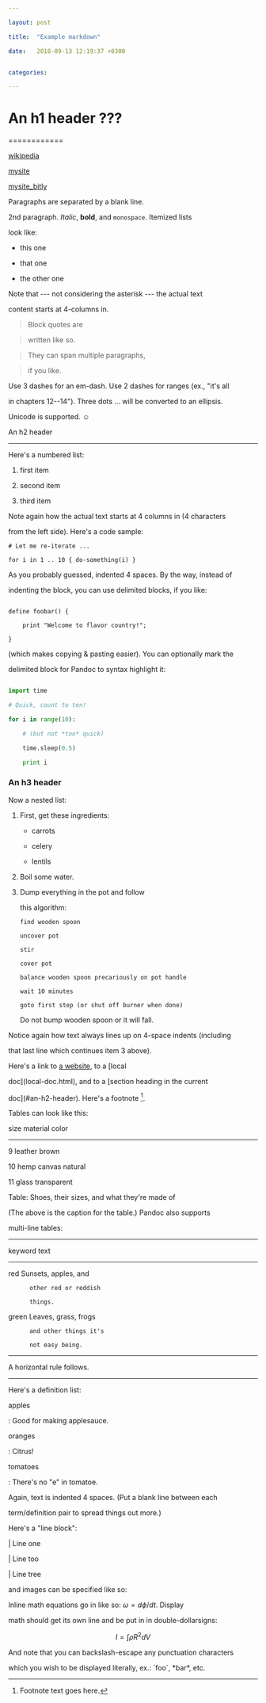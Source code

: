 ```yaml
---

layout: post

title:  "Example markdown"

date:   2018-09-13 12:19:37 +0300


categories: 

---
```


# An h1 header ???

============

[wikipedia](http://bit.do/exh6L)

[mysite](http://bit.do/mlgr)

[mysite_bitly](http://bit.ly/2zn6NN5)

Paragraphs are separated by a blank line.

2nd paragraph. *Italic*, **bold**, and `monospace`. Itemized lists

look like:

  * this one

  * that one

  * the other one

Note that --- not considering the asterisk --- the actual text

content starts at 4-columns in.

> Block quotes are

> written like so.

>

> They can span multiple paragraphs,

> if you like.

Use 3 dashes for an em-dash. Use 2 dashes for ranges (ex., "it's all

in chapters 12--14"). Three dots ... will be converted to an ellipsis.

Unicode is supported. ☺

An h2 header

------------

Here's a numbered list:

 1. first item

 2. second item

 3. third item

Note again how the actual text starts at 4 columns in (4 characters

from the left side). Here's a code sample:

    # Let me re-iterate ...
    
    for i in 1 .. 10 { do-something(i) }

As you probably guessed, indented 4 spaces. By the way, instead of

indenting the block, you can use delimited blocks, if you like:

~~~

define foobar() {

    print "Welcome to flavor country!";

}

~~~

(which makes copying & pasting easier). You can optionally mark the

delimited block for Pandoc to syntax highlight it:

~~~python

import time

# Quick, count to ten!

for i in range(10):

    # (but not *too* quick)

    time.sleep(0.5)

    print i

~~~

### An h3 header ###

Now a nested list:

 1. First, get these ingredients:

      * carrots

      * celery

      * lentils

 2. Boil some water.

 3. Dump everything in the pot and follow

    this algorithm:

        find wooden spoon
    
        uncover pot
    
        stir
    
        cover pot
    
        balance wooden spoon precariously on pot handle
    
        wait 10 minutes
    
        goto first step (or shut off burner when done)

    Do not bump wooden spoon or it will fall.

Notice again how text always lines up on 4-space indents (including

that last line which continues item 3 above).

Here's a link to [a website](http://foo.bar), to a [local

doc](local-doc.html), and to a [section heading in the current

doc](#an-h2-header). Here's a footnote [^1].

[^1]: Footnote text goes here.

Tables can look like this:

size  material      color

----  ------------  ------------

9     leather       brown

10    hemp canvas   natural

11    glass         transparent

Table: Shoes, their sizes, and what they're made of

(The above is the caption for the table.) Pandoc also supports

multi-line tables:

--------  -----------------------

keyword   text

--------  -----------------------

red       Sunsets, apples, and

          other red or reddish
    
          things.

green     Leaves, grass, frogs

          and other things it's
    
          not easy being.

--------  -----------------------

A horizontal rule follows.

***

Here's a definition list:

apples

  : Good for making applesauce.

oranges

  : Citrus!

tomatoes

  : There's no "e" in tomatoe.

Again, text is indented 4 spaces. (Put a blank line between each

term/definition pair to spread things out more.)

Here's a "line block":

| Line one

|   Line too

| Line tree

and images can be specified like so:

Inline math equations go in like so: $\omega = d\phi / dt$. Display

math should get its own line and be put in in double-dollarsigns:

$$I = \int \rho R^{2} dV$$

And note that you can backslash-escape any punctuation characters

which you wish to be displayed literally, ex.: \`foo\`, \*bar\*, etc.
